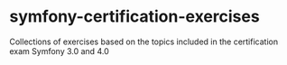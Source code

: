 # symfony-certification-exercises
Collections of exercises based on the topics included in the certification exam Symfony 3.0 and 4.0
